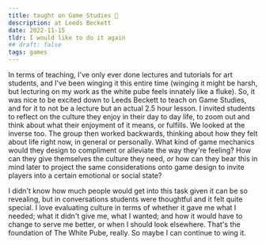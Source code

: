 ```yaml
---
title: taught on Game Studies 🧩
description: at Leeds Beckett
date: 2022-11-15
tldr: I would like to do it again
## draft: false
tags: games
---
```


In terms of teaching, I've only ever done lectures and tutorials for art students, and I've been winging it this entire time (winging it might be harsh, but lecturing on my work as the white pube feels innately like a fluke). So, it was nice to be excited down to Leeds Beckett to teach on Game Studies, and for it to not be a lecture but an actual 2.5 hour lesson. I invited students to reflect on the culture they enjoy in their day to day life, to zoom out and think about what their enjoyment of it means, or fulfills. We looked at the inverse too. The group then worked backwards, thinking about how they felt about life right now, in general or personally. What kind of game mechanics would they design to compliment or alleviate the way they're feeling? How can they give themselves the culture they need, _or_ how can they bear this in mind later to project the same considerations onto game design to invite players into a certain emotional or social state? 

I didn't know how much people would get into this task given it can be so revealing, but in conversations students were thoughtful and it felt quite special. I love evaluating culture in terms of whether it gave me what I needed; what it didn't give me, what I wanted; and how it would have to change to serve me better, or when I should look elsewhere. That's the foundation of The White Pube, really. So maybe I can continue to wing it. 

